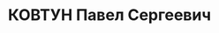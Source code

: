 ---
title: КОВТУН Павел Сергеевич
description: "народився 1901, с. Великі Сорочинці Миргородського р-ну Харківської\
  \ (нині Полтавської) обл., українець, виключений з ВКП(б) у зв'язку з арештом, освіта\
  \ середня, \n  прож. Чернігівська обл., с. Комарівка Комарівського (нині Борзнянського)\
  \ р-ну, службовець \n  Заарештований 09.09.1937 р. \n  За вироком ВК ВС СРСР від\
  \ 20.11.1937 р. за ст.ст. 54-7, 54-8, 54-11 КК УРСР засуджений до ВМП. \n  За ухвалою\
  \ ВК ВС СРСР від 07.09.1957 р. вирок скасовано, справу припинено \n  ГДА СБ України,\
  \ м. Чернігів, спр. 4205–п"
---